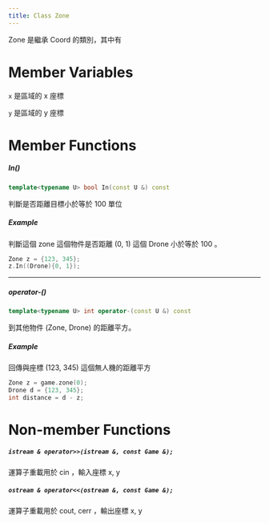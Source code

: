 ```yaml
---
title: Class Zone
---
```


Zone 是繼承 Coord 的類別，其中有

# Member Variables

`x` 是區域的 x 座標

`y` 是區域的 y 座標


# Member Functions

##### In()
```cpp
template<typename U> bool In(const U &) const
```
判斷是否距離目標小於等於 100 單位

##### Example
判斷這個 zone 這個物件是否距離 (0, 1) 這個 Drone 小於等於 100 。

```cpp
Zone z = {123, 345};
z.In((Drone){0, 1});
```

---

##### operator-()
```cpp
template<typename U> int operator-(const U &) const
```

到其他物件 (Zone, Drone) 的距離平方。

##### Example
回傳與座標 (123, 345) 這個無人機的距離平方

```cpp
Zone z = game.zone(0);
Drone d = {123, 345};
int distance = d - z;
```

# Non-member Functions

##### *`istream & operator>>(istream &, const Game &);`*
運算子重載用於 cin ，輸入座標 x, y

##### *`ostream & operator<<(ostream &, const Game &);`*
運算子重載用於 cout, cerr ，輸出座標 x, y
